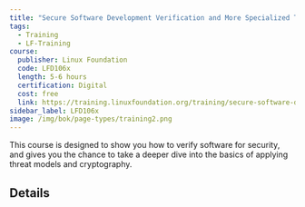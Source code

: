 ```yaml
---
title: "Secure Software Development Verification and More Specialized Topics"
tags:
  - Training
  - LF-Training
course:
  publisher: Linux Foundation
  code: LFD106x
  length: 5-6 hours
  certification: Digital
  cost: free
  link: https://training.linuxfoundation.org/training/secure-software-development-verification-and-more-specialized-topics-lfd106/
sidebar_label: LFD106x
image: /img/bok/page-types/training2.png
---
```


This course is designed to show you how to verify software for security, and gives you the chance to take a deeper dive into the basics of applying threat models and cryptography.

## Details

<CourseDetails course={frontMatter.course}/>
